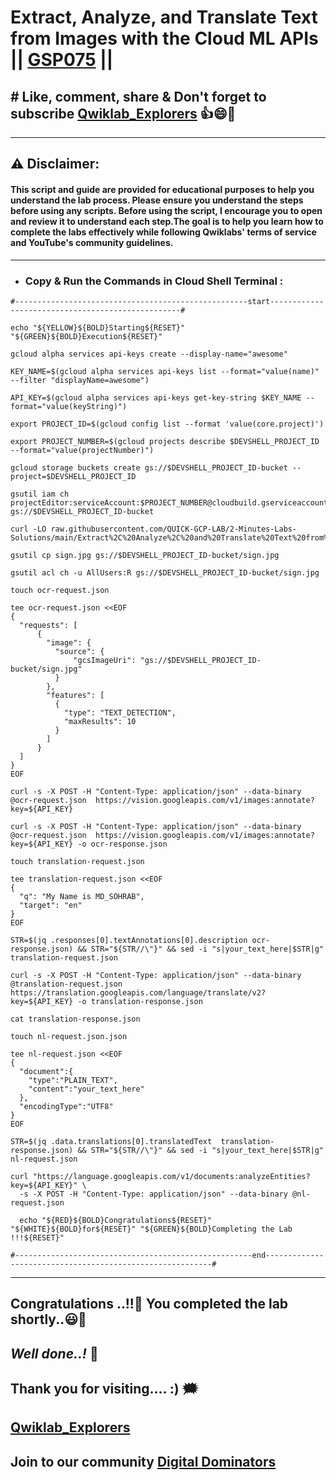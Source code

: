 # Extract, Analyze, and Translate Text from Images with the Cloud ML APIs || [GSP075](https://www.cloudskillsboost.google/focuses/1836?parent=catalog) ||

## # Like, comment, share & Don't forget to subscribe [Qwiklab_Explorers](https://youtube.com/@qwiklabexplorers?si=QGN7mY2Sn9iobmuz) 👍😄🤝

---
## ⚠️ **Disclaimer:**
#### This script and guide are provided for educational purposes to help you understand the lab process. Please ensure you understand the steps before using any scripts. Before using the script, I encourage you to open and review it to understand each step.The goal is to help you learn how to complete the labs effectively while following Qwiklabs' terms of service and YouTube's community guidelines.
---

 - ### Copy & Run the Commands in Cloud Shell Terminal :

```
#----------------------------------------------------start--------------------------------------------------#

echo "${YELLOW}${BOLD}Starting${RESET}" "${GREEN}${BOLD}Execution${RESET}"

gcloud alpha services api-keys create --display-name="awesome" 

KEY_NAME=$(gcloud alpha services api-keys list --format="value(name)" --filter "displayName=awesome")

API_KEY=$(gcloud alpha services api-keys get-key-string $KEY_NAME --format="value(keyString)")

export PROJECT_ID=$(gcloud config list --format 'value(core.project)')

export PROJECT_NUMBER=$(gcloud projects describe $DEVSHELL_PROJECT_ID --format="value(projectNumber)")

gcloud storage buckets create gs://$DEVSHELL_PROJECT_ID-bucket --project=$DEVSHELL_PROJECT_ID

gsutil iam ch projectEditor:serviceAccount:$PROJECT_NUMBER@cloudbuild.gserviceaccount.com:objectCreator gs://$DEVSHELL_PROJECT_ID-bucket

curl -LO raw.githubusercontent.com/QUICK-GCP-LAB/2-Minutes-Labs-Solutions/main/Extract%2C%20Analyze%2C%20and%20Translate%20Text%20from%20Images%20with%20the%20Cloud%20ML%20APIs/sign.jpg

gsutil cp sign.jpg gs://$DEVSHELL_PROJECT_ID-bucket/sign.jpg

gsutil acl ch -u AllUsers:R gs://$DEVSHELL_PROJECT_ID-bucket/sign.jpg

touch ocr-request.json

tee ocr-request.json <<EOF
{
  "requests": [
      {
        "image": {
          "source": {
              "gcsImageUri": "gs://$DEVSHELL_PROJECT_ID-bucket/sign.jpg"
          }
        },
        "features": [
          {
            "type": "TEXT_DETECTION",
            "maxResults": 10
          }
        ]
      }
  ]
}
EOF

curl -s -X POST -H "Content-Type: application/json" --data-binary @ocr-request.json  https://vision.googleapis.com/v1/images:annotate?key=${API_KEY}

curl -s -X POST -H "Content-Type: application/json" --data-binary @ocr-request.json  https://vision.googleapis.com/v1/images:annotate?key=${API_KEY} -o ocr-response.json

touch translation-request.json

tee translation-request.json <<EOF
{
  "q": "My Name is MD_SOHRAB",	
  "target": "en"
}
EOF

STR=$(jq .responses[0].textAnnotations[0].description ocr-response.json) && STR="${STR//\"}" && sed -i "s|your_text_here|$STR|g" translation-request.json

curl -s -X POST -H "Content-Type: application/json" --data-binary @translation-request.json https://translation.googleapis.com/language/translate/v2?key=${API_KEY} -o translation-response.json

cat translation-response.json

touch nl-request.json.json

tee nl-request.json <<EOF
{
  "document":{
    "type":"PLAIN_TEXT",
    "content":"your_text_here"
  },
  "encodingType":"UTF8"
}
EOF

STR=$(jq .data.translations[0].translatedText  translation-response.json) && STR="${STR//\"}" && sed -i "s|your_text_here|$STR|g" nl-request.json

curl "https://language.googleapis.com/v1/documents:analyzeEntities?key=${API_KEY}" \
  -s -X POST -H "Content-Type: application/json" --data-binary @nl-request.json

  echo "${RED}${BOLD}Congratulations${RESET}" "${WHITE}${BOLD}for${RESET}" "${GREEN}${BOLD}Completing the Lab !!!${RESET}"

#-----------------------------------------------------end----------------------------------------------------------#
```

---

## Congratulations ..!!🎉  You completed the lab shortly..😃💯

## *Well done..!* 👏

## Thank you for visiting.... :) 🗯️

## [Qwiklab_Explorers](https://youtube.com/@qwiklabexplorers?si=QGN7mY2Sn9iobmuz)

## Join to our community [Digital Dominators](https://linktr.ee/digital_dominators)
